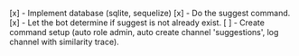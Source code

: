 [x] - Implement database (sqlite, sequelize)
[x] - Do the suggest command. 
[x] - Let the bot determine if suggest is not already exist.
[ ] - Create command setup (auto role admin, auto create channel 'suggestions', log channel with similarity trace).



 